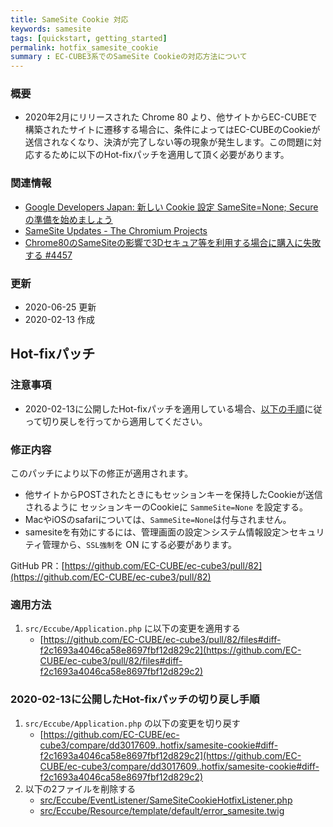 ```yaml
---
title: SameSite Cookie 対応
keywords: samesite
tags: [quickstart, getting_started]
permalink: hotfix_samesite_cookie
summary : EC-CUBE3系でのSameSite Cookieの対応方法について
---
```



### 概要
- 2020年2月にリリースされた Chrome 80 より、他サイトからEC-CUBEで構築されたサイトに遷移する場合に、条件によってはEC-CUBEのCookieが送信されなくなり、決済が完了しない等の現象が発生します。この問題に対応するために以下のHot-fixパッチを適用して頂く必要があります。

### 関連情報
- [Google Developers Japan: 新しい Cookie 設定 SameSite=None; Secure の準備を始めましょう](https://developers-jp.googleblog.com/2019/11/cookie-samesitenone-secure.html])
- [SameSite Updates - The Chromium Projects](https://www.chromium.org/updates/same-site)
- [Chrome80のSameSiteの影響で3Dセキュア等を利用する場合に購入に失敗する #4457](https://github.com/EC-CUBE/ec-cube/issues/4457)

### 更新
- 2020-06-25 更新
- 2020-02-13 作成

## Hot-fixパッチ

### __注意事項__
- 2020-02-13に公開したHot-fixパッチを適用している場合、[以下の手順](#2020-02-13に公開したHot-fixパッチの切り戻し手順)に従って切り戻しを行ってから適用してください。

### 修正内容
このパッチにより以下の修正が適用されます。

- 他サイトからPOSTされたときにもセッションキーを保持したCookieが送信されるように セッションキーのCookieに `SammeSite=None` を設定する。
- MacやiOSのsafariについては、`SammeSite=None`は付与されません。
- samesiteを有効にするには、管理画面の設定＞システム情報設定＞セキュリティ管理から、`SSL強制`を ON にする必要があります。

GitHub PR：[https://github.com/EC-CUBE/ec-cube3/pull/82](https://github.com/EC-CUBE/ec-cube3/pull/82)

### 適用方法

1.  `src/Eccube/Application.php` に以下の変更を適用する
    - [https://github.com/EC-CUBE/ec-cube3/pull/82/files#diff-f2c1693a4046ca58e8697fbf12d829c2](https://github.com/EC-CUBE/ec-cube3/pull/82/files#diff-f2c1693a4046ca58e8697fbf12d829c2)

### 2020-02-13に公開したHot-fixパッチの切り戻し手順

1.  `src/Eccube/Application.php` の以下の変更を切り戻す
    - [https://github.com/EC-CUBE/ec-cube3/compare/dd3017609..hotfix/samesite-cookie#diff-f2c1693a4046ca58e8697fbf12d829c2](https://github.com/EC-CUBE/ec-cube3/compare/dd3017609..hotfix/samesite-cookie#diff-f2c1693a4046ca58e8697fbf12d829c2)
1. 以下の2ファイルを削除する
    - [src/Eccube/EventListener/SameSiteCookieHotfixListener.php](https://raw.githubusercontent.com/EC-CUBE/ec-cube3/hotfix/samesite-cookie/src/Eccube/EventListener/SameSiteCookieHotfixListener.php)
    - [src/Eccube/Resource/template/default/error_samesite.twig](https://raw.githubusercontent.com/EC-CUBE/ec-cube3/hotfix/samesite-cookie/src/Eccube/Resource/template/default/error_samesite.twig)
